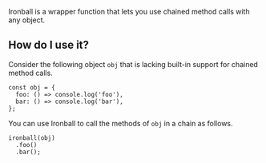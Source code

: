 Ironball is a wrapper function that lets you use chained method calls with any object.

## How do I use it?

Consider the following object `obj` that is lacking built-in support for chained method calls.
```
const obj = {
  foo: () => console.log('foo'),
  bar: () => console.log('bar'),
};
```

You can use Ironball to call the methods of `obj` in a chain as follows.
```
ironball(obj)
  .foo()
  .bar();
```
